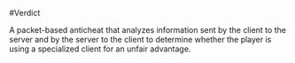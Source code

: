 #Verdict

A packet-based anticheat that analyzes information sent by the client to the server and by the server to the client to determine whether the player is using a specialized client for an unfair advantage.
